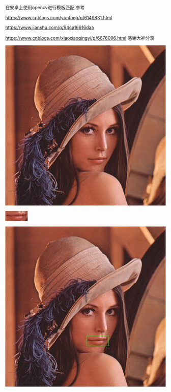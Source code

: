 在安卓上使用opencv进行模板匹配 参考


https://www.cnblogs.com/yunfang/p/6149831.html

https://www.jianshu.com/p/94ca16616daa

https://www.cnblogs.com/xiaoxiaoqingyi/p/6676096.html 感谢大神分享

![source](https://github.com/yinxi0607/OpenXHSJava/blob/master/source.png)

![template](https://github.com/yinxi0607/OpenXHSJava/blob/master/src1.png)

![result](https://github.com/yinxi0607/OpenXHSJava/blob/master/source2.jpg)
